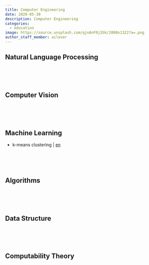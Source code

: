 ```yaml
---
title: Computer Engineering
date: 2020-05-30
description: Computer Engineering
categories:
  - education
image: https://source.unsplash.com/qjnAnF0jIGk/2000x1322?a=.png
author_staff_member: ailever
---
```


## Natural Language Processing

<br><br><br>
## Computer Vision

<br><br><br>
## Machine Learning
- k-means clustering | [en](https://ailever.github.io/education/2020/05/30/CE-kmeans/)

<br><br><br>
## Algorithms

<br><br><br>
## Data Structure

<br><br><br>
## Computability Theory
